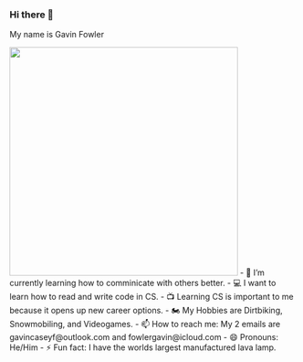 ### Hi there 👋 

My name is Gavin Fowler

<img src="[image.png](https://user-images.githubusercontent.com/106996277/172507561-00f3af48-930d-4475-b672-08832251da05.png)" width="400" height="400">
- 🌱 I’m currently learning how to comminicate with others better.
- 💻 I want to learn how to read and write code in CS.
- 📺 Learning CS is important to me because it opens up new career options.
- 🏍  My Hobbies are Dirtbiking, Snowmobiling, and Videogames.
- 📫 How to reach me: My 2 emails are gavincaseyf@outlook.com and fowlergavin@icloud.com
- 😄 Pronouns: He/Him
- ⚡ Fun fact: I have the worlds largest manufactured lava lamp.
